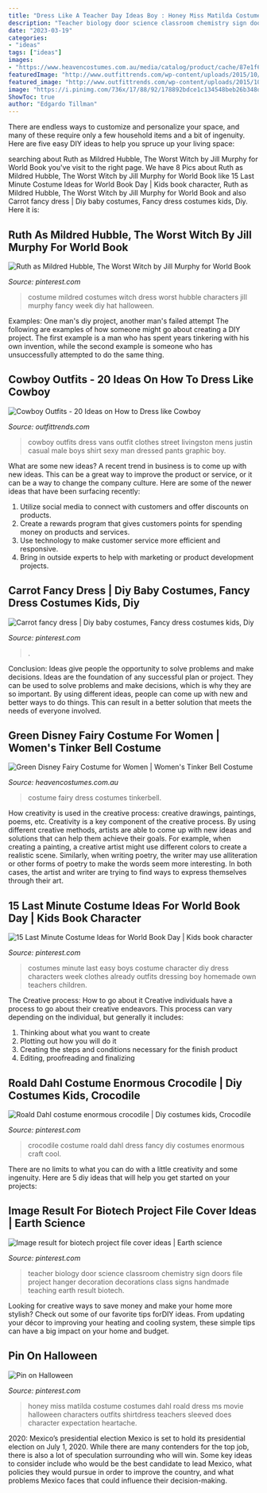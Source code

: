 ```yaml
---
title: "Dress Like A Teacher Day Ideas Boy : Honey Miss Matilda Costume Costumes Dahl Roald Dress Ms Movie Halloween Characters Outfits Shirtdress Teachers Sleeved Does Character Expectation Heartache"
description: "Teacher biology door science classroom chemistry sign doors file project hanger decoration decorations class signs handmade teaching earth result biotech"
date: "2023-03-19"
categories:
- "ideas"
tags: ["ideas"]
images:
- "https://www.heavencostumes.com.au/media/catalog/product/cache/87e1f69bc93e13dd75c69321dae7010a/r/u/rub-880998-tinkerbell-fairy-women-s-sassy-disney-peter-pan-fancy-dress-costume-1200_1.jpg"
featuredImage: "http://www.outfittrends.com/wp-content/uploads/2015/10/1fa254bd8d5789cc9085318c0321c8b8.jpg"
featured_image: "http://www.outfittrends.com/wp-content/uploads/2015/10/1fa254bd8d5789cc9085318c0321c8b8.jpg"
image: "https://i.pinimg.com/736x/17/88/92/178892bdce1c134548beb26b348df054--easy-last-minute-costumes-costumes-for-boys.jpg"
ShowToc: true
author: "Edgardo Tillman"
---
```



There are endless ways to customize and personalize your space, and many of these require only a few household items and a bit of ingenuity. Here are five easy DIY ideas to help you spruce up your living space: 

	

		
searching about Ruth as Mildred Hubble, The Worst Witch by Jill Murphy for World Book you've visit to the right page. We have 8 Pics about Ruth as Mildred Hubble, The Worst Witch by Jill Murphy for World Book like 15 Last Minute Costume Ideas for World Book Day | Kids book character, Ruth as Mildred Hubble, The Worst Witch by Jill Murphy for World Book and also Carrot fancy dress | Diy baby costumes, Fancy dress costumes kids, Diy. Here it is:
		
    
## Ruth As Mildred Hubble, The Worst Witch By Jill Murphy For World Book

<img loading=lazy src="https://i.pinimg.com/736x/e2/81/96/e2819647ff4d32352591f384dfe789f7--jill-murphy-world-book-day-costumes.jpg" onerror="this.onerror=null;this.src='https://tse2.mm.bing.net/th?id=OIP.hoeUlMqJI7aCQc2nwNLpdgHaJ4&amp;pid=15.1';" alt="Ruth as Mildred Hubble, The Worst Witch by Jill Murphy for World Book">

_Source: pinterest.com_

>costume mildred costumes witch dress worst hubble characters jill murphy fancy week diy hat halloween. 

	

Examples: One man's diy project, another man's failed attempt
The following are examples of how someone might go about creating a DIY project. The first example is a man who has spent years tinkering with his own invention, while the second example is someone who has unsuccessfully attempted to do the same thing.

    
## Cowboy Outfits - 20 Ideas On How To Dress Like Cowboy

<img loading=lazy src="http://www.outfittrends.com/wp-content/uploads/2015/10/1fa254bd8d5789cc9085318c0321c8b8.jpg" onerror="this.onerror=null;this.src='https://tse3.mm.bing.net/th?id=OIP.kdfGuPYgFU_dzqy9kvFiFgHaLH&amp;pid=15.1';" alt="Cowboy Outfits - 20 Ideas on How to Dress like Cowboy">

_Source: outfittrends.com_

>cowboy outfits dress vans outfit clothes street livingston mens justin casual male boys shirt sexy man dressed pants graphic boy. 

	

What are some new ideas?
A recent trend in business is to come up with new ideas. This can be a great way to improve the product or service, or it can be a way to change the company culture. Here are some of the newer ideas that have been surfacing recently: 
1. Utilize social media to connect with customers and offer discounts on products.
2. Create a rewards program that gives customers points for spending money on products and services. 
3. Use technology to make customer service more efficient and responsive. 
4. Bring in outside experts to help with marketing or product development projects.

    
## Carrot Fancy Dress | Diy Baby Costumes, Fancy Dress Costumes Kids, Diy

<img loading=lazy src="https://i.pinimg.com/736x/d8/0b/a5/d80ba59a78697f5e4a494365191b6766.jpg" onerror="this.onerror=null;this.src='https://tse4.mm.bing.net/th?id=OIP.AVtqqXjDP3GEg5H051UN2AHaNK&amp;pid=15.1';" alt="Carrot fancy dress | Diy baby costumes, Fancy dress costumes kids, Diy">

_Source: pinterest.com_

>. 

	

Conclusion: Ideas give people the opportunity to solve problems and make decisions.
Ideas are the foundation of any successful plan or project. They can be used to solve problems and make decisions, which is why they are so important. By using different ideas, people can come up with new and better ways to do things. This can result in a better solution that meets the needs of everyone involved.

    
## Green Disney Fairy Costume For Women | Women&#039;s Tinker Bell Costume

<img loading=lazy src="https://www.heavencostumes.com.au/media/catalog/product/cache/87e1f69bc93e13dd75c69321dae7010a/r/u/rub-880998-tinkerbell-fairy-women-s-sassy-disney-peter-pan-fancy-dress-costume-1200_1.jpg" onerror="this.onerror=null;this.src='https://tse3.mm.bing.net/th?id=OIP.t6qe4aX5YMVCaGdwFM9glwHaJ4&amp;pid=15.1';" alt="Green Disney Fairy Costume for Women | Women&#039;s Tinker Bell Costume">

_Source: heavencostumes.com.au_

>costume fairy dress costumes tinkerbell. 

	

How creativity is used in the creative process: creative drawings, paintings, poems, etc.
Creativity is a key component of the creative process. By using different creative methods, artists are able to come up with new ideas and solutions that can help them achieve their goals. For example, when creating a painting, a creative artist might use different colors to create a realistic scene. Similarly, when writing poetry, the writer may use alliteration or other forms of poetry to make the words seem more interesting. In both cases, the artist and writer are trying to find ways to express themselves through their art.

    
## 15 Last Minute Costume Ideas For World Book Day | Kids Book Character

<img loading=lazy src="https://i.pinimg.com/736x/17/88/92/178892bdce1c134548beb26b348df054--easy-last-minute-costumes-costumes-for-boys.jpg" onerror="this.onerror=null;this.src='https://tse1.mm.bing.net/th?id=OIP._gxW_AF0PE2TdifvqSLUQQHaLG&amp;pid=15.1';" alt="15 Last Minute Costume Ideas for World Book Day | Kids book character">

_Source: pinterest.com_

>costumes minute last easy boys costume character diy dress characters week clothes already outfits dressing boy homemade own teachers children. 

	

The Creative process: How to go about it
Creative individuals have a process to go about their creative endeavors. This process can vary depending on the individual, but generally it includes: 
1. Thinking about what you want to create 
2. Plotting out how you will do it 
3. Creating the steps and conditions necessary for the finish product 
4. Editing, proofreading and finalizing 

    
## Roald Dahl Costume Enormous Crocodile | Diy Costumes Kids, Crocodile

<img loading=lazy src="https://i.pinimg.com/736x/ba/57/0b/ba570b549b4ad435c8be041fbba96c95--roald-dahl-costumes-crocodile-costume.jpg" onerror="this.onerror=null;this.src='https://tse4.mm.bing.net/th?id=OIP.YqK6SHp-p8vG7KOkflh6MwHaNK&amp;pid=15.1';" alt="Roald Dahl costume enormous crocodile | Diy costumes kids, Crocodile">

_Source: pinterest.com_

>crocodile costume roald dahl dress fancy diy costumes enormous craft cool. 

	

There are no limits to what you can do with a little creativity and some ingenuity. Here are 5 diy ideas that will help you get started on your projects: 

    
## Image Result For Biotech Project File Cover Ideas | Earth Science

<img loading=lazy src="https://i.pinimg.com/736x/0d/b8/d6/0db8d62014348e647b5fa722a7b70931.jpg" onerror="this.onerror=null;this.src='https://tse3.mm.bing.net/th?id=OIP.AIIPKSeP8zjj-S3MN_cdjwHaFj&amp;pid=15.1';" alt="Image result for biotech project file cover ideas | Earth science">

_Source: pinterest.com_

>teacher biology door science classroom chemistry sign doors file project hanger decoration decorations class signs handmade teaching earth result biotech. 

	

Looking for creative ways to save money and make your home more stylish? Check out some of our favorite tips forDIY ideas. From updating your décor to improving your heating and cooling system, these simple tips can have a big impact on your home and budget.

    
## Pin On Halloween

<img loading=lazy src="https://i.pinimg.com/736x/2b/fe/31/2bfe31b29fac30f45d078d7ebcd6507d--miss-honey-costume-matilda-miss-honey-from-matilda.jpg" onerror="this.onerror=null;this.src='https://tse3.mm.bing.net/th?id=OIP.scMMnA94TICrwV4ZRjJ5wAHaKH&amp;pid=15.1';" alt="Pin on Halloween">

_Source: pinterest.com_

>honey miss matilda costume costumes dahl roald dress ms movie halloween characters outfits shirtdress teachers sleeved does character expectation heartache. 

	

2020: Mexico’s presidential election
Mexico is set to hold its presidential election on July 1, 2020. While there are many contenders for the top job, there is also a lot of speculation surrounding who will win. Some key ideas to consider include who would be the best candidate to lead Mexico, what policies they would pursue in order to improve the country, and what problems Mexico faces that could influence their decision-making.

